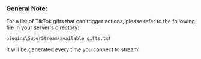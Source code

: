 ### **General Note:**
For a list of TikTok gifts that can trigger actions, please refer to the following file in your server's directory:
```
plugins\SuperStream\available_gifts.txt
```

It will be generated every time you connect to stream!
